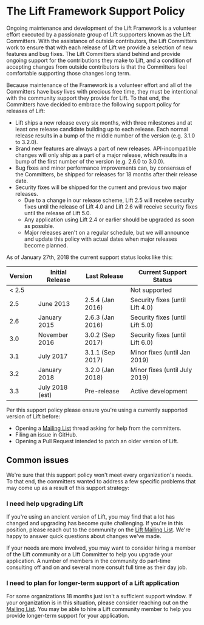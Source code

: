 # The Lift Framework Support Policy

Ongoing maintenance and development of the Lift Framework is a volunteer effort executed by a
passionate group of Lift supporters known as the Lift Committers. With the assistance of
outside contributors, the Lift Committers work to ensure that with each release of Lift we provide
a selection of new features and bug fixes. The Lift Committers stand behind and provide ongoing
support for the contributions they make to Lift, and a condition of accepting changes from outside
contributors is that the Committers feel comfortable supporting those changes long term.

Because maintenance of the Framework is a  volunteer effort and all of the Committers have busy
lives with precious free time, they must be intentional with the community support they provide for
Lift. To that end, the Committers have decided to embrace the following support policy for releases
of Lift:

* Lift ships a new release every six months, with three milestones and at least one release
  candidate building up to each release. Each normal release results in a bump of the middle number
  of the version (e.g. 3.1.0 to 3.2.0).
* Brand new features are always a part of new releases. API-incompatible changes will only ship as a
  part of a major release, which results in a bump of the first number of the version (e.g. 2.6.0 to
  3.0.0).
* Bug fixes and minor performance improvements can, by consensus of the Committers, be shipped for
  releases for 18 months after their release date.
* Security fixes will be shipped for the current and previous two major releases.
  * Due to a change in our release scheme, Lift 2.5 will receive security fixes until the release
  of Lift 4.0 and Lift 2.6 will receive security fixes until the release of Lift 5.0.
  * Any application using Lift 2.4 or earlier should be upgraded as soon as possible.
  * Major releases aren't on a regular schedule, but we will announce and update this policy with
  actual dates when major releases become planned.

As of January 27th, 2018 the current support status looks like this:

|Version  |Initial Release  | Last Release     | Current Support Status          |
|---------|-----------------|------------------|---------------------------------|
|< 2.5    |                 |                  | Not supported                   |
|2.5      |June 2013        | 2.5.4 (Jan 2016) | Security fixes (until Lift 4.0) |
|2.6      |January 2015     | 2.6.3 (Jan 2016) | Security fixes (until Lift 5.0) |
|3.0      |November 2016    | 3.0.2 (Sep 2017) | Security fixes (until Lift 6.0) |
|3.1      |July 2017        | 3.1.1 (Sep 2017) | Minor fixes (until Jan 2019)    |
|3.2      |January 2018     | 3.2.0 (Jan 2018) | Minor fixes (until July 2019)   |
|3.3      |July 2018 (est)  | Pre-release      | Active development              |

Per this support policy please ensure you're using a currently supported version of Lift before:

* Opening a [Mailing List][ml] thread asking for help from the committers.
* Filing an issue in GitHub.
* Opening a Pull Request intended to patch an older version of Lift.

## Common issues

We're sure that this support policy won't meet every organization's needs. To that end, the
committers wanted to address a few specific problems that may come up as a result of this support
strategy:

### I need help upgrading Lift

If you're using an ancient version of Lift, you may find that a lot has changed and upgrading has
become quite challenging. If you're in this position, please reach out to the community on the
[Lift Mailing List][ml]. We're happy to answer quick questions about changes we've made.

If your needs are more involved, you may want to consider hiring a member of the Lift community
or a Lift Committer to help you upgrade your application. A number of members in the community do
part-time consulting off and on and several more consult full time as their day job.

### I need to plan for longer-term support of a Lift application

For some organizations 18 months just isn't a sufficient support window. If your organization is in
this situation, please consider reaching out on the [Mailing List][ml]. You may be able to hire a
Lift community member to help you provide longer-term support for your application.

[ml]: https://groups.google.com/forum/#!forum/liftweb
